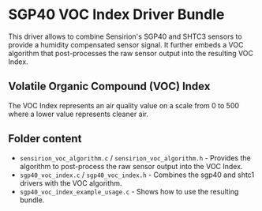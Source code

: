 # SGP40 VOC Index Driver Bundle

This driver allows to combine Sensirion's SGP40 and SHTC3 sensors to provide a
humidity compensated sensor signal. It further embeds a VOC algorithm that
post-processes the raw sensor output into the resulting VOC Index.

## Volatile Organic Compound (VOC) Index

The VOC Index represents an air quality value on a scale from 0 to 500 where a
lower value represents cleaner air.

## Folder content

 * `sensirion_voc_algorithm.c` / `sensirion_voc_algorithm.h` - Provides the
   algorithm to post-process the raw sensor output into the VOC Index.
 * `sgp40_voc_index.c` / `sgp40_voc_index.h` -  Combines the sgp40 and shtc1
   drivers with the VOC algorithm.
 * `sgp40_voc_index_example_usage.c` - Shows how to use the resulting bundle.

